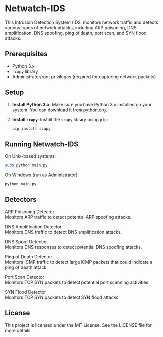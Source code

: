 # Netwatch-IDS
This Intrusion Detection System (IDS) monitors network traffic and detects various types of network attacks, including ARP poisoning, DNS amplification, DNS spoofing, ping of death, port scan, and SYN flood attacks.
## Prerequisites

- Python 3.x
- `scapy` library
- Administrator/root privileges (required for capturing network packets)

## Setup

1. **Install Python 3.x**:
   Make sure you have Python 3.x installed on your system. You can download it from [python.org](https://www.python.org/).

2. **Install `scapy`**:
   Install the `scapy` library using `pip`:
   ```sh
   pip install scapy

## Running Netwatch-IDS 
On Unix-based systems:
```sh
sudo python main.py
```
On Windows (run as Administrator):
```sh
python main.py      
```

## Detectors
ARP Poisoning Detector  
Monitors ARP traffic to detect potential ARP spoofing attacks.

DNS Amplification Detector  
Monitors DNS traffic to detect DNS amplification attacks.

DNS Spoof Detector  
Monitors DNS responses to detect potential DNS spoofing attacks.

Ping of Death Detector  
Monitors ICMP traffic to detect large ICMP packets that could indicate a ping of death attack.

Port Scan Detector  
Monitors TCP SYN packets to detect potential port scanning activities.

SYN Flood Detector  
Monitors TCP SYN packets to detect SYN flood attacks.

## License
This project is licensed under the MIT License. See the LICENSE file for more details.
